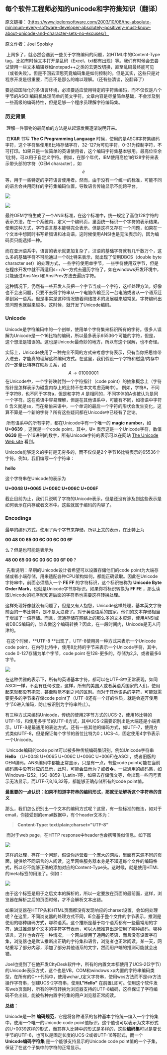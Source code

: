 ## 每个软件工程师必知的unicode和字符集知识（翻译）

原文链接：（https://www.joelonsoftware.com/2003/10/08/the-absolute-minimum-every-software-developer-absolutely-positively-must-know-about-unicode-and-character-sets-no-excuses/）

原文作者：Joel Spolsky

​	上网多了，就必然会遇到一些关于字符编码的问题，如HTML中的Content-Type tag，比如有时候文本打开是乱码（Excel，txt都有出现）等。我们有时候会去尝试使用一些文本编辑器如notepad++之类的去更改切换，直至乱码最终能可见（或者失败）。但是不回去深思究竟编码集是如何控制的。但是其实，这些只是对程序开发是很重要，而且不是那么的难以理解。（还有些清谈，没翻译了）

​	要适应国际化的多语言环境，必须要适应使用特定的字符集编码，而不仅仅是八个字节的ASCII编码机处理简单的英文字符。文章内容是尽量简单基础，不会涉及到一些高级的编码特性，但是足够一个程序员理解字符编码集。

### 历史背景

​	理解一件事物的最简单的方法是从起源发展逐渐说明开来。

​	在**K&R** 书写 **The C Programming Language** 时候，使用的是ASCII字符集编码字符，这个字符集使用8比特存储字符，32-127为可见字符，0-31为控制字符，不可打印。如果只是一位简单的英语使用者，这个编码字符集基本够用。最高位空余1比特，可以用于自定义字符。例如，在那个年代，IBM使用高位1的128字符来表示带头部的字符（OEM character），如 $$\dot e$$ 等，用于一些特定的字符语言使用者。然而，由于没有一个统一的标准，可能不同的语言会共用同样的字符集编码位置。导致语言传输显示不能跨平台。

![](http://cdn.zergzerg.cn/2019-01-23ascii.png)

![](http://cdn.zergzerg.cn/2019-01-23oem.png)

​	最终OEM字符生成了一个ANSI标准，在这个标准中，统一规定了高位128字符的表示方法，在一个系统内，定义一个编码页，里面统一标识一个字符的表示结果。使用这种方式，字符语言基本能够完全表示。但是这样又存在一个问题，如果在一个文本中想同时书写希腊语和冰岛语，这时候使用ANSI也是无法表示的，因为编码页只能选择一种。

​	而在亚洲语系中，语言的表示就更加复杂了，汉语的基础字符就有几千数万个，这么多的基础字符不可能通过一个8比特来表示，就出现了使用DBCS（double byte character set）的处理方式，一些字符使用单字节，一些字符使用双字节，但是在程序开发中就不再适用s++/s--方式去遍历字符了，如在windows开发环境中，只能通过AnsiNext和AnsiPrev方法去遍历字符。

​	这种情况下，仍然有一些开发人员把一个字节当成一个字符，这样处理方法，好像也不会出问题，只要不去将字符串从一个电脑传输至另一台电脑或者从一个语系迁移到另一语系。但是事实是这种情况随着网络技术的发展越来越常见，字符编码出现问题也就越来越多。这时候，就开发了Unicode编码。

### Unicode

​	Unicode是字符编码中的一个创举，使用单个字符集来标识所有的字符。很多人误解为Unicode是一个16比特的编码，所以最多表示65536个可能的字符，但是，这个想法是错误的。这也是Unicode最奇妙的地方，所以有这个误解，也不奇怪。

​	实际上，Unicode使用了一种完全不同的方式来考虑字符表示，只有当你把思维带入进去，才能真的理解这种编码方式。在这里，我们假设一个字符和磁盘/内存中的一定量比特存在映射关系，如
$$
A \rightarrow 01000001
$$
​	在Unicode中，一个字符映射到一个字符指针（code point）的抽象概念上（字符指针是怎样表示为磁盘内存上的比特不在本文考虑范畴中）。 例如，字符A，不同于字符B，也不同于字符a，但是和字符 *A* 是相同的，不同字体的A也被认为是同一个字符。这在英语中容易理解，但是在其他语系中，可能有不同，如德语中字符 ß 含义就是ss，而在希伯来语中，一个单词的最后一个字符的形状会发生变化，这算不算是一个新的字符？所有这些疑问都在Unicode中已经有了定论。

​	所有语系中的所有字符，都在Unicode中有一个唯一的 **magic number**，如 **U+0639** ，这就是一个code point，其中，**U+** 表示这是一个Unicode字符，数值 **0639** 是一个16进制的数字，所有Unicode字符的表示可以在网站 [The Unicode Web site](http://www.unicode.org/) 看到。

​	Unicode能够定义的字符是无穷多的，而不仅仅是2个字节16比特表示的65536个字符。例如，我们编写一个字符串：

**hello**

这个字符串在Unicode的表示为

**U+0048 U+0065 U+006C U+006C U+006F**

截止目前为止，我们只说明了字符的Unicode表示，但是还没有涉及到这些表示是如何表示在内存或者文本中。这些就属于编码的内容了。

### Encodings

最早的编码方式，使用了两个字节来存储，所以上文的表示，在比特上为

**00 48 00 65 00 6C 00 6C 00 6F**

么？但是也可能是表示为

**48 00 65 00 6C 00 6C 00 6F 00** ?

​	先看说明：早期的Unicode设计者希望可以设置存储他们的code point为大端存储或者小端存储，用来适配各种CPU架构如何，都能正确读取。因此在Unicode字符串中，前面必须插入一个 **FE FF** 的字符标识，这个标识被称为 **Unicode Byte Order Mark**，也就是Unicode字节序标识。如果你将标识转换为 **FF FE** ，那么读取Unicode的程序就知道后面的字符串也需要这样转换处理。

​	这样处理好像就没有问题了，但是又有人抱怨，Unicode这样处理，基本英文字符前面的一串比特0，是不是太浪费了。对于英语语系的国家，他们的文本存储相当于增加了一倍存储。而且，流通存储在网络上的那么多的文本资源，使用ANSI或者DBCS编码的，谁去做这个编码转换？因此，在一段时间内，Unicode是无人问津的。

​	在这个时候，**UTF-8 **出现了，UTF-8使用另一种方式来表示一个Unicode code point，在内存比特中，使用8比特的字节来表示一个Unicode字符，其中，code 0-127存储为单个字节，code point 在128-更多的，存储为2,3，或者最多6字节。

![](http://cdn.zergzerg.cn/2019-01-23utf8.png)

​	在这种优雅的表示下，所有的英语基本字符，都可以在UTF-8中正常表现，如同ASCII一样，不会有任何改变，这样，所有的美国人或者英语系国家的人们，使用起来就都没有抱怨，甚至察觉不到之间的区别。而对于其他语系的字符，可能就需要更多的字节来存储code point了（UTF-8还有一个好的性质，就是会避开使用字节0进入编码，防止被识别为字符串终止）。

​	有三种方式来编码Unicode，传统的使用2字节方式的UCS-2，使用16比特的UTF-16，和使用多字节的UTF-8方式，其中UCS-2需要识别出是大端还是小端表示。UTF-8是最通用的表达方式。还有一些其他的编码方式，如UTF-7，使用方式类似UTF-8，但是保证每个字节的首位比特为0；UCS-4，固定使用4字节表示一个Unicode。

​	Unicode编码的code point可以被多种传统编码集识别，例如Unicode字符串 **Hello** （U+0048 U+0065 U+006C U+006C U+006F)在ASCII，或者旧版的OEM编码，ANSI编码中都能正常显示，只是有一点，有些code point可能在当前编码集中没有对应的显示，此时，可能会显示为？或者�。一些通用的编码集，如Windows-1252，ISO-8859-1,Latin-1等，如果去存储俄文等，会出现一些问号表示无法显示，而UTF-7,8,16,32等，都能够正确存储所有的code point值。

**最重要的一点认识：如果不知道字符串的编码形式，那就无法解析这个字符串的含义**

​	那么，我们怎么识别出一个文本的编码方式呢？这里，有一些标准的做法，如对于email，你接受到的email数据中，有个header文本为：

> **Content-Type: text/plain;charset="UTF-8"**

​	而对于web page，在HTTP response中header也会携带类似信息。如下图

![](http://cdn.zergzerg.cn/2019-01-23response.png)

​	这样的处理，存在一个问题，假设你运营着一个庞大的网站，里面有来源不同的页面，提供给不同语言的人阅读，这里网络服务器本身是不知道每个文件的编码格式，所以它不能够正确的添加对应的Content-Type头。这时候，就是使用HTML的meta标签的用法了。例如：

![](http://cdn.zergzerg.cn/2019-01-23meta.png)

由于这个标签是用于之后文本的解析的，所以一定要放在页面的最前面，这样，浏览器在解析之后的页面时候，才不会解析文本出错。

​	如果浏览器在HTTP头和HTML页面都没有发现响应的charset设置，会如何处理呢？在这里，不同浏览器的处理方式不同，IE会基于整个文件的字节表示，推测是使用的哪种编码方式，哪种语系。这个推断是基于每个语系都有一些最常用的字符，通过推测整个文本的字符字节表示，可以大概推算出是使用了哪种编码、哪种语言。这样也会存在一种情况，一个网站使用了通用的英语，而且没有设置字符集，浏览器也是默认推断出正确的字符集和语言，浏览者也正常阅读。某一天，网站重写了部分内容，添加了部分其他语系的文字，然而用户端的推测可能就会出错。

​	Joel也提到了在他开发CItyDesk软件中，所有的内置文本都使用了UCS-2(2字节）的Unicode表示方式，这个也是VB，COM和windows xp内置的字符串编码类型，在所有的C++代码中，使用wchar_t定义字符串，使用wcs方法而不是str方法操作字符串，创建UCS-2字符串，使用**L"Hello"** 在前置L即可。使用这个软件发布web页面时，所有的字符转换为浏览器支持的UTF-8编码，这样保证了字符编码不会出错，能被各种内置字符集的用户浏览器正常阅读。



**总结：**

Unicode是一种 **编码规范**，它是将各种语系的各种基本字符统一编入一个字符集中，使用一个唯一的Unicode code point值标识，这个值也可以表示为文本形式的U+0039这样的形式，而其存入比特中的形式是多样的，这些**编码集**可以是变长字节的UTF-8，也可以是固定长度的UCS-2或者UTF-16等形式，而一个 **Unicode编码字符集** 是一个能够支持显示的Unicode code point值的一个子集，保证了在这个子集中的字符的正常显示。